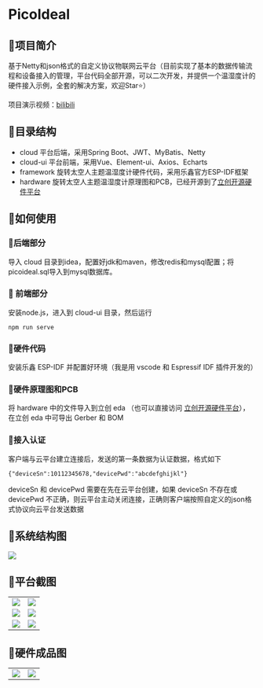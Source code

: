 # PicoIdeal

## 🍊项目简介

基于Netty和json格式的自定义协议物联网云平台（目前实现了基本的数据传输流程和设备接入的管理，平台代码全部开源，可以二次开发，并提供一个温湿度计的硬件接入示例，全套的解决方案，欢迎Star⭐️）

项目演示视频：[bilibili](https://www.bilibili.com/video/BV1mr4y1x7e1)

## 🍒目录结构

- cloud 平台后端，采用Spring Boot、JWT、MyBatis、Netty
- cloud-ui 平台前端，采用Vue、Element-ui、Axios、Echarts
- framework 旋转太空人主题温湿度计硬件代码，采用乐鑫官方ESP-IDF框架
- hardware 旋转太空人主题温湿度计原理图和PCB，已经开源到了[立创开源硬件平台](https://oshwhub.com/xywang/picoideal)

## 🍓如何使用

### 🍚后端部分
导入 cloud 目录到idea，配置好jdk和maven，修改redis和mysql配置；将picoideal.sql导入到mysql数据库。

### 🍜 前端部分
安装node.js，进入到 cloud-ui 目录，然后运行
```
npm run serve
```
### 🍨硬件代码

安装乐鑫 ESP-IDF 并配置好环境（我是用 vscode 和 Espressif IDF 插件开发的）

### 🍧硬件原理图和PCB

将 hardware 中的文件导入到立创 eda （也可以直接访问 [立创开源硬件平台](https://oshwhub.com/xywang/picoideal)），在立创 eda 中可导出 Gerber 和 BOM

### 🍹接入认证

客户端与云平台建立连接后，发送的第一条数据为认证数据，格式如下

```
{"deviceSn":10112345678,"devicePwd":"abcdefghijkl"}
```
deviceSn 和 devicePwd 需要在先在云平台创建，如果 deviceSn 不存在或 devicePwd 不正确，则云平台主动关闭连接，正确则客户端按照自定义的json格式协议向云平台发送数据

## 🍍系统结构图

![](https://raw.githubusercontent.com/hsinyuwang/PicoIdeal/main/assets/9.png)

## 🍇平台截图

<table>
    <tr>
        <td><img src="https://raw.githubusercontent.com/hsinyuwang/PicoIdeal/main/assets/1.png"/></td>
        <td><img src="https://raw.githubusercontent.com/hsinyuwang/PicoIdeal/main/assets/2.png"/></td>
    </tr>
    <tr>
        <td><img src="https://raw.githubusercontent.com/hsinyuwang/PicoIdeal/main/assets/3.png"/></td>
        <td><img src="https://raw.githubusercontent.com/hsinyuwang/PicoIdeal/main/assets/4.png"/></td>
    </tr>
    <tr>
        <td><img src="https://raw.githubusercontent.com/hsinyuwang/PicoIdeal/main/assets/5.png"/></td>
        <td><img src="https://raw.githubusercontent.com/hsinyuwang/PicoIdeal/main/assets/6.png"/></td>
    </tr>
</table>

## 🍅硬件成品图

<table>
    <tr>
        <td><img src="https://raw.githubusercontent.com/hsinyuwang/PicoIdeal/main/assets/7.jpg"/></td>
        <td><img src="https://raw.githubusercontent.com/hsinyuwang/PicoIdeal/main/assets/8.jpg"/></td>
    </tr>
</table>